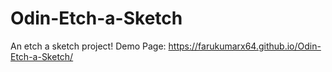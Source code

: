 # Odin-Etch-a-Sketch
An etch a sketch project!
Demo Page: https://farukumarx64.github.io/Odin-Etch-a-Sketch/
